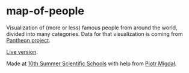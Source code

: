 map-of-people
=============

Visualization of (more or less) famous people from around the world, divided into many categories. Data for that visualization is coming from [Pantheon project](http://pantheon.media.mit.edu/).

[Live version](http://lewapkon.github.io/map-of-people/).

Made at [10th Summer Scientific Schools](http://warsztatywww.wikidot.com/) with help from [Piotr Migdał](http://migdal.wikidot.com/).
